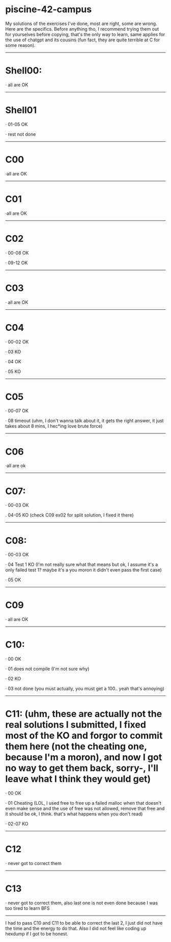 # piscine-42-campus

My solutions of the exercises I've done, most are right, some are wrong. Here are the specifics.
Before anything tho, I recommend trying them out for yourselves before copying, that's the only way to learn, same applies for the use of chatgpt and its cousins (fun fact, they are quite terrible at C for some reason).


-----------------------------------------------------------------------------------------------------------------


# Shell00:

· all are OK


-----------------------------------------------------------------------------------------------------------------


# Shell01

· 01-05 OK

· rest not done


-----------------------------------------------------------------------------------------------------------------


# C00

·all are OK


-----------------------------------------------------------------------------------------------------------------


# C01

·all are OK


-----------------------------------------------------------------------------------------------------------------


# C02

· 00-08 OK

· 09-12 OK


-----------------------------------------------------------------------------------------------------------------


# C03

· all are OK


-----------------------------------------------------------------------------------------------------------------


# C04

· 00-02 OK

· 03 KO

· 04 OK

· 05 KO


-----------------------------------------------------------------------------------------------------------------


# C05

· 00-07 OK

· 08 timeout (uhm, I don't wanna talk about it, it gets the right answer, it just takes about 8 mins, I hec*ing love brute force)


-----------------------------------------------------------------------------------------------------------------


# C06

·all are ok


-----------------------------------------------------------------------------------------------------------------


# C07:

· 00-03 OK

. 04-05 KO (check C09 ex02 for split solution, I fixed it there)


-----------------------------------------------------------------------------------------------------------------


# C08:

· 00-03 OK

· 04 Test 1 KO (I'm not really sure what that means but ok, I assume it's a only failed test 1? maybe it's a you moron it didn't even pass the first case)

· 05 OK


-----------------------------------------------------------------------------------------------------------------


# C09

· all are OK


-----------------------------------------------------------------------------------------------------------------


# C10:

· 00 OK

· 01 does not compile (I'm not sure why)

· 02 KO

· 03 not done (you must actually, you must get a 100.. yeah that's annoying)


-----------------------------------------------------------------------------------------------------------------


# C11: (uhm, these are actually not the real solutions I submitted, I fixed most of the KO and forgor to commit them here (not the cheating one, because I'm a moron), and now I got no way to get them back, sorry-, I'll leave what I think they would get)

· 00 OK

· 01 Cheating (LOL, I used free to free up a failed malloc when that doesn't even make sense and the use of free was not allowed, remove that free and it should be ok, I think. that's what happens when you don't read)

· 02-07 KO


-----------------------------------------------------------------------------------------------------------------


# C12

· never got to correct them


-----------------------------------------------------------------------------------------------------------------


# C13

· never got to correct them, also last one is not even done because I was too tired to learn BFS


-----------------------------------------------------------------------------------------------------------------


I had to pass C10 and C11 to be able to correct the last 2, I just did not have the time and the energy to do that. Also I did not feel like coding up hexdump if I got to be honest.

